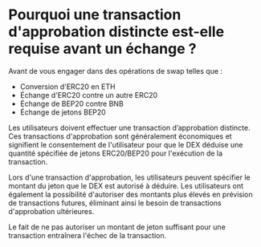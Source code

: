 # Pourquoi une transaction d'approbation distincte est-elle requise avant un échange ?

Avant de vous engager dans des opérations de swap telles que :

- Conversion d'ERC20 en ETH
- Échange d'ERC20 contre un autre ERC20
- Échange de BEP20 contre BNB
- Échange de jetons BEP20

Les utilisateurs doivent effectuer une transaction d’approbation distincte. Ces transactions d'approbation sont généralement économiques et signifient le consentement de l'utilisateur pour que le DEX déduise une quantité spécifiée de jetons ERC20/BEP20 pour l'exécution de la transaction.

Lors d'une transaction d'approbation, les utilisateurs peuvent spécifier le montant du jeton que le DEX est autorisé à déduire. Les utilisateurs ont également la possibilité d'autoriser des montants plus élevés en prévision de transactions futures, éliminant ainsi le besoin de transactions d'approbation ultérieures.

Le fait de ne pas autoriser un montant de jeton suffisant pour une transaction entraînera l'échec de la transaction.